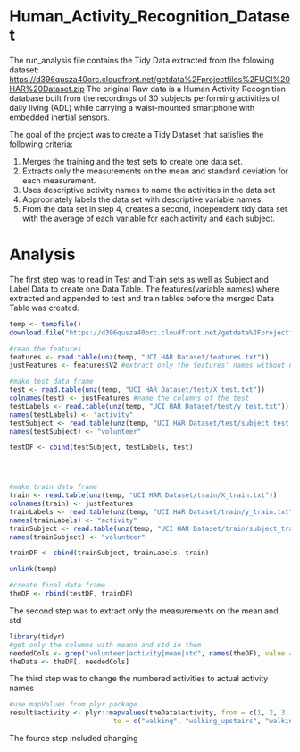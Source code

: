 # Human_Activity_Recognition_Dataset

The run_analysis file contains the Tidy Data extracted from the folowing dataset:
https://d396qusza40orc.cloudfront.net/getdata%2Fprojectfiles%2FUCI%20HAR%20Dataset.zip
The original Raw data is a Human Activity Recognition database built from the recordings of 
30 subjects performing activities of daily living (ADL) while carrying a waist-mounted smartphone 
with embedded inertial sensors.

The goal of the project was to create a Tidy Dataset that satisfies the following criteria:

1. Merges the training and the test sets to create one data set.
2. Extracts only the measurements on the mean and standard deviation for each measurement.
3. Uses descriptive activity names to name the activities in the data set
4. Appropriately labels the data set with descriptive variable names.
5. From the data set in step 4, creates a second, independent tidy data set with the 
average of each variable for each activity and each subject.

# Analysis
The first step was to read in Test and Train sets as well as Subject and Label Data to create one Data Table.
The features(variable names) where extracted and appended to test and train tables before the merged Data Table was created.

```R
temp <- tempfile()
download.file("https://d396qusza40orc.cloudfront.net/getdata%2Fprojectfiles%2FUCI%20HAR%20Dataset.zip", temp)

#read the features
features <- read.table(unz(temp, "UCI HAR Dataset/features.txt"))
justFeatures <- features$V2 #extract only the features' names without numbers

#make test data frame
test <- read.table(unz(temp, "UCI HAR Dataset/test/X_test.txt"))
colnames(test) <- justFeatures #name the columns of the test
testLabels <- read.table(unz(temp, "UCI HAR Dataset/test/y_test.txt"))
names(testLabels) <- "activity"
testSubject <- read.table(unz(temp, "UCI HAR Dataset/test/subject_test.txt"))
names(testSubject) <- "volunteer"

testDF <- cbind(testSubject, testLabels, test)




#make train data frame
train <- read.table(unz(temp, "UCI HAR Dataset/train/X_train.txt"))
colnames(train) <- justFeatures
trainLabels <- read.table(unz(temp, "UCI HAR Dataset/train/y_train.txt"))
names(trainLabels) <- "activity"
trainSubject <- read.table(unz(temp, "UCI HAR Dataset/train/subject_train.txt"))
names(trainSubject) <- "volunteer"

trainDF <- cbind(trainSubject, trainLabels, train)

unlink(temp)

#create final data frame
theDF <- rbind(testDF, trainDF)
```

The second step was to extract only the measurements on the mean and std
```R
library(tidyr)
#get only the columns with meand and std in them
neededCols <- grep("volunteer|activity|mean|std", names(theDF), value = T)
theData <- theDF[, neededCols]
```

The third step was to change the numbered activities to actual activity names

```R
#use mapValues from plyr package
result$activity <- plyr::mapvalues(theData$activity, from = c(1, 2, 3, 4, 5, 6),
                          to = c("walking", "walking_upstairs", "walking_downstairs", "sitting", "standing", "laying"))
```

The fource step included changing 

